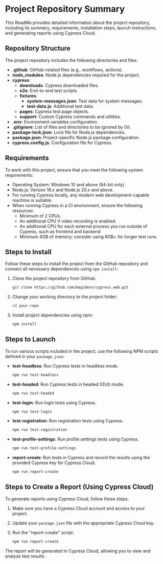 # Project Repository Summary

This ReadMe provides detailed information about the project repository, including its summary, requirements, installation steps, launch instructions, and generating reports using Cypress Cloud.

## Repository Structure

The project repository includes the following directories and files:

- **.github**: GitHub-related files (e.g., workflows, actions).
- **node_modules**: Node.js dependencies required for the project.
- **cypress**:
  - **downloads**: Cypress downloaded files.
  - **e2e**: End-to-end test scripts.
  - **fixtures**:
    - **system-messages.json**: Test data for system messages.
    - **test-data.js**: Additional test data.
  - **pages**: Cypress test page objects.
  - **support**: Custom Cypress commands and utilities.
- **.env**: Environment variables configuration.
- **.gitignore**: List of files and directories to be ignored by Git.
- **package-lock.json**: Lock file for Node.js dependencies.
- **package.json**: Project-specific Node.js package configuration.
- **cypress.config.js**: Configuration file for Cypress.

## Requirements

To work with this project, ensure that you meet the following system requirements:

- Operating System: Windows 10 and above (64-bit only).
- Node.js: Version 18.x and Node.js 20.x and above.
- For running Cypress locally, any modern web development-capable machine is suitable.
- When running Cypress in a CI environment, ensure the following resources:
  - Minimum of 2 CPUs.
  - An additional CPU if video recording is enabled.
  - An additional CPU for each external process you run outside of Cypress, such as frontend and backend
  - Minimum 4GB of memory; consider using 8GB+ for longer test runs.

## Steps to Install

Follow these steps to install the project from the GitHub repository and connect all necessary dependencies using `npm install`:

1. Clone the project repository from GitHub:
   ```bash
   git clone https://github.com/magidevv/cypress_web.git
   ```

2. Change your working directory to the project folder:
   ```bash
   cd your-repo
   ```

3. Install project dependencies using npm:
   ```bash
   npm install
   ```

## Steps to Launch

To run various scripts included in the project, use the following NPM scripts defined in your `package.json`:

- **test-headless**: Run Cypress tests in headless mode.
   ```bash
   npm run test-headless
   ```

- **test-headed**: Run Cypress tests in headed (GUI) mode.
   ```bash
   npm run test-headed
   ```

- **test-login**: Run login tests using Cypress.
   ```bash
   npm run test-login
   ```

- **test-registration**: Run registration tests using Cypress.
   ```bash
   npm run test-registration
   ```

- **test-profile-settings**: Run profile settings tests using Cypress.
   ```bash
   npm run test-profile-settings
   ```

- **report-create**: Run tests in Cypress and record the results using the provided Cypress key for Cypress Cloud.
   ```bash
   npm run report-create
   ```

## Steps to Create a Report (Using Cypress Cloud)

To generate reports using Cypress Cloud, follow these steps:

1. Make sure you have a Cypress Cloud account and access to your project.

2. Update your `package.json` file with the appropriate Cypress Cloud key.

3. Run the "report-create" script:
   ```bash
   npm run report-create
   ```

The report will be generated in Cypress Cloud, allowing you to view and analyze test results.